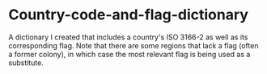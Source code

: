 # Country-code-and-flag-dictionary
A dictionary I created that includes a country's ISO 3166-2 as well as its corresponding flag. Note that there are some regions that lack a flag (often a former colony), in which case the most relevant flag is being used as a substitute.
